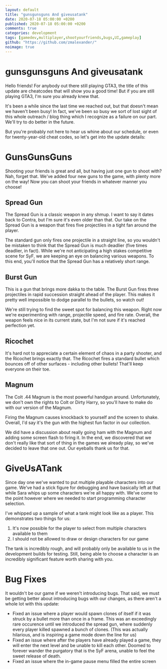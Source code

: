 ```yaml
---
layout: default
title: "gunsgunsguns And giveusatank"
date: 2020-07-18 05:00:00 +0200
published: 2020-07-18 05:00:00 +0200
comments: true
categories: development
tags: [gamedev,multiplayer,shootyourfriends,bugs,UI,gameplay]
github: "https://github.com/zmalexander/"
noimage: true
---
```

# gunsgunsguns And giveusatank
Hello friends! For anybody out there still playing GTA3, the title of this update are cheatcodes that will show you a good time!<!--more-->
But if you are still playing GTA3, I'm sure you already knew that.

It's been a while since the last time we reached out, but that doesn't mean we haven't been busy! In fact, we've been so busy we sort of lost sight of this whole outreach / blog thing which I recognize as a failure on our part. We'll try to do better in the future.

But you're probably not here to hear us whine about our schedule, or even for twenty-year-old cheat codes, so let's get into the update details:

# GunsGunsGuns
Shooting your friends is great and all, but having just one gun to shoot with? Nah, forget that. We've added four new guns to the game, with plenty more on the way! Now you can shoot your friends in whatever manner you choose!

## Spread Gun
The Spread Gun is a classic weapon in any shmup. I want to say it dates back to Contra, but I'm sure it's even older than that. Our take on the Spread Gun is a weapon that fires five projectiles in a tight fan around the player.

The standard gun only fires one projectile in a straight line, so you wouldn't be mistaken to think that the Spread Gun is much deadlier (five times deadlier, in fact). While we're not anticipating a high stakes competitive scene for SyF, we are keeping an eye on balancing various weapons. To this end, you'll notice that the Spread Gun has a relatively short range.

## Burst Gun
This is a gun that brings more dakka to the table. The Burst Gun fires three projectiles in rapid succession straight ahead of the player. This makes it pretty well impossible to dodge parallel to the bullets, so watch out!

We're still trying to find the sweet spot for balancing this weapon. Right now we're experimenting with range, projectile speed, and fire rate. Overall, the weapon feels nice in its current state, but I'm not sure if it's reached perfection yet.

## Ricochet
It's hard not to appreciate a certain element of chaos in a party shooter, and the Ricochet brings exactly that. The Ricochet fires a standard bullet which bounces off of other surfaces - including other bullets! That'll keep everyone on their toe.

## Magnum
The Colt .44 Magnum is the most powerful handgun around. Unfortunately, we don't own the rights to Colt or Dirty Harry, so you'll have to make do with our version of the Magnum.

Firing the Magnum causes knockback to yourself and the screen to shake. Overall, I'd say it's the gun with the highest fun factor in our collection.

We did have a discussion about really going ham with the Magnum and adding some screen flash to firing it. In the end, we discovered that we don't really like that sort of thing in the games we already play, so we've decided to leave that one out. Our eyeballs thank us for that.

# GiveUsATank
Since day one we've wanted to put multiple playable characters into our game. We've had a stick figure for debugging and have basically left at that while Sara whips up some characters we're all happy with. We've come to the point however where we needed to start programming character selection.

I've whipped up a sample of what a tank might look like as a player. This demonstrates two things for us:
1. It's now possible for the player to select from multiple characters available to them
1. I should not be allowed to draw or design characters for our game

The tank is incredibly rough, and will probably only be available to us in the development builds for testing. Still, being able to choose a character is an incredibly significant feature worth sharing with you.

# Bug Fixes
It wouldn't be our game if we weren't introducing bugs. That said, we must be getting better about introducing bugs with our changes, as there aren't a whole lot with this update:
* Fixed an issue where a player would spawn clones of itself if it was struck by a bullet more than once in a frame. This was an exceedingly rare occurence until we introduced the spread gun, where suddenly every player killed spawned a bunch of clones. (This was actually hilarious, and is inspiring a game mode down the line for us)
* Fixed an issue where after the players have already played a game, they will enter the next level and be unable to kill each other. Doomed to forever wander the purgatory that is the SyF arena, unable to feel the sweet release of death.
* Fixed an issue where the in-game pause menu filled the entire screen
